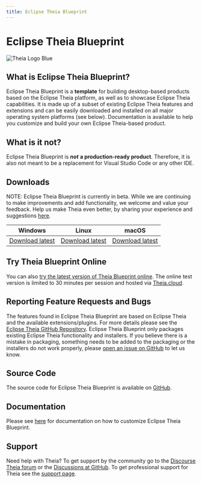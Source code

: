 ```yaml
---
title: Eclipse Theia Blueprint
---
```


# Eclipse Theia Blueprint

<img src="/theia-logo-blueprint.png" alt="Theia Logo Blue" style="max-width: 525px">

## What is Eclipse Theia Blueprint?

Eclipse Theia Blueprint is a **template** for building desktop-based products based on the Eclipse Theia platform, as well as to showcase Eclipse Theia capabilities. It is made up of a subset of existing Eclipse Theia features and extensions and can be easily downloaded and installed on all major operating system platforms (see below). Documentation is available to help you customize and build your own Eclipse Theia-based product.

## What is it not?

Eclipse Theia Blueprint is ***not*** **a production-ready product**. Therefore, it is also not meant to be a replacement for Visual Studio Code or any other IDE.

## Downloads

NOTE: Eclipse Theia Blueprint is currently in beta. While we are continuing to make improvements and add functionality, we welcome and value your feedback. Help us make Theia even better, by sharing your experience and suggestions [here](https://github.com/eclipse-theia/theia/discussions).

<table cellspacing="25">
  <thead>
    <tr>
      <th>Windows</th>
      <th>Linux</th>
      <th>macOS</th>
    </tr>
  </thead>
  <tbody>
    <tr>
      <td><a href="https://www.eclipse.org/downloads/download.php?file=/theia/latest/windows/TheiaBlueprint.exe&r=1" download>Download latest</a></td>
      <td><a href="https://www.eclipse.org/downloads/download.php?file=/theia/latest/linux/TheiaBlueprint.AppImage&r=1" download>Download latest</a></td>
      <td><a href="https://www.eclipse.org/downloads/download.php?file=/theia/latest/macos/TheiaBlueprint.dmg&r=1" download>Download latest</a></td>
    </tr>
  </tbody>
</table>

## Try Theia Blueprint Online

You can also [try the latest version of Theia Blueprint online](https://try.theia-cloud.io/). The online test version is limited to 30 minutes per session and hosted via [Theia.cloud](https://github.com/eclipsesource/theia-cloud).

## Reporting Feature Requests and Bugs

The features found in Eclipse Theia Blueprint are based on Eclipse Theia and the available extensions/plugins. For more details please see the [Eclipse Theia GitHub Repository](https://github.com/eclipse-theia/theia).
Eclipse Theia Blueprint only packages existing Eclipse Theia functionality and installers. If you believe there is a mistake in packaging, something needs to be added to the packaging or the installers do not work properly, please [open an issue on GitHub](https://github.com/eclipse-theia/theia-blueprint/issues/new/choose) to let us know.

## Source Code

The source code for Eclipse Theia Blueprint is available on [GitHub](https://github.com/eclipse-theia/theia-blueprint).

## Documentation

Please see [here](/docs/blueprint_documentation) for documentation on how to customize Eclipse Theia Blueprint.

## Support

Need help with Theia? To get support by the community go to the [Discourse Theia forum](https://community.theia-ide.org/) or the [Discussions at GitHub](https://github.com/eclipse-theia/theia/discussions). To get professional support for Theia see the [support page](/support/).
